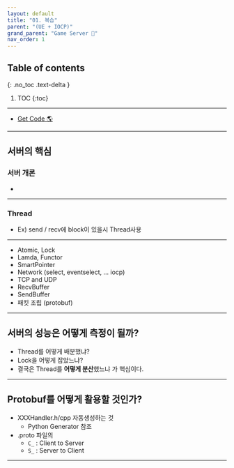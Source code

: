 ```yaml
---
layout: default
title: "01. 복습"
parent: "(UE + IOCP)"
grand_parent: "Game Server 👾"
nav_order: 1
---
```


## Table of contents
{: .no_toc .text-delta }

1. TOC
{:toc}

---

* [Get Code 🌎](https://github.com/Arthur880708/cpp.unreal.server.example/tree/1)

---

## 서버의 핵심

### 서버 개론

*

---

### Thread

* Ex) send / recv에 block이 있을시 Thread사용

---

* Atomic, Lock
* Lamda, Functor
* SmartPointer
* Network (select, eventselect, ... iocp)
* TCP and UDP
* RecvBuffer
* SendBuffer
* 패킷 조립 (protobuf)

---

## 서버의 성능은 어떻게 측정이 될까?

* Thread를 어떻게 배분했냐?
* Lock을 어떻게 잡았느냐?
* 결국은 Thread를 **어떻게 분산**했느냐 가 핵심이다.

---

## Protobuf를 어떻게 활용할 것인가?

* XXXHandler.h/cpp 자동생성하는 것
    * Python Generator 참조
* .proto 파일의 
    * `C_` : Client to Server
    * `S_` : Server to Client

---



